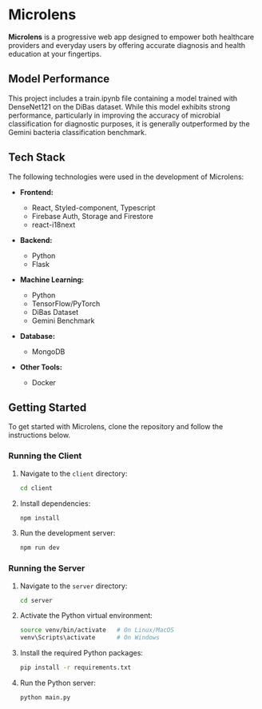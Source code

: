 
# Microlens

**Microlens** is a progressive web app designed to empower both healthcare providers and everyday users by offering accurate diagnosis and health education at your fingertips.

## Model Performance

This project includes a train.ipynb file containing a model trained with DenseNet121 on the DiBas dataset. While this model exhibits strong performance, particularly in improving the accuracy of microbial classification for diagnostic purposes, it is generally outperformed by the Gemini bacteria classification benchmark.

## Tech Stack

The following technologies were used in the development of Microlens:

- **Frontend:**
  - React, Styled-component, Typescript
  - Firebase Auth, Storage and Firestore
  - react-i18next

- **Backend:**
  - Python
  - Flask

- **Machine Learning:**
  - Python
  - TensorFlow/PyTorch
  - DiBas Dataset
  - Gemini Benchmark

- **Database:**
  - MongoDB

- **Other Tools:**
  - Docker

## Getting Started

To get started with Microlens, clone the repository and follow the instructions below.

### Running the Client

1. Navigate to the `client` directory:
   ```bash
   cd client
   ```

2. Install dependencies:
   ```bash
   npm install
   ```

3. Run the development server:
   ```bash
   npm run dev
   ```

### Running the Server

1. Navigate to the `server` directory:
   ```bash
   cd server
   ```

2. Activate the Python virtual environment:
   ```bash
   source venv/bin/activate   # On Linux/MacOS
   venv\Scripts\activate      # On Windows
   ```

3. Install the required Python packages:
   ```bash
   pip install -r requirements.txt
   ```

4. Run the Python server:
   ```bash
   python main.py
   ```
